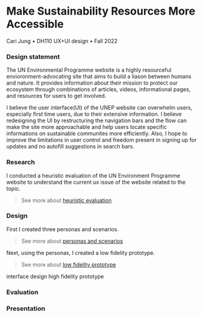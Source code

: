 # Make Sustainability Resources More Accessible
Cari Jung • DH110 UX+UI design • Fall 2022

### Design statement
The UN Environmental Programme website is a highly resourceful envioronment-advocating site that aims to build a liason between humans and nature. It provides information about their mission to protect our ecosystem through combinations of articles, videos, informational pages, and resources for users to get involved. 

I believe the user interface(UI) of the UNEP website can overwhelm users, especially first time users, due to their extensive information. I believe redesigning the UI by restructuring the navigation bars and the flow can make the site more approachable and help users locate specific informations on sustainable communites more efficiently. Also, I hope to improve the limitations in user control and freedom present in signing up for updates and no autofill suggestions in search bars.

### Research
I conducted a heuristic evaluation of the UN Environment Programme website to understand the current ux issue of the website related to the topic. 
> See more about [heuristic evaluation](https://github.com/carijung/DH110-22F-SustainableCitiesAndCommunities/blob/main/README.md)

### Design
First I created three personas and scenarios.
> See more about [personas and scenarios](https://github.com/carijung/DH110-Assignment4-Persona-Scenario/blob/main/README.md)

Next, using the personas, I created a low fidelity prototype.
> See more about [low fidelity prototype](https://github.com/carijung/DH110-Assignment4-Persona-Scenario/blob/main/README.md)


interface design
high fidelity prototype 

### Evaluation

### Presentation
